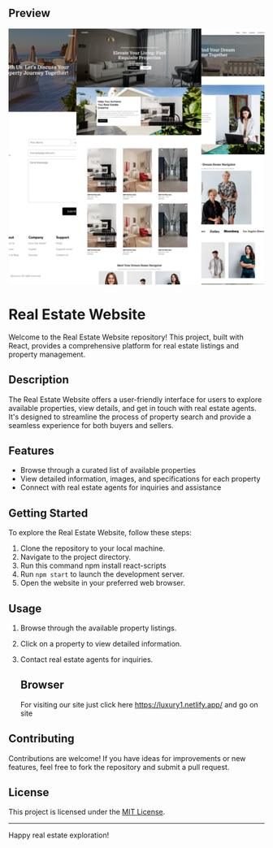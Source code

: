 ## Preview

![Real Estate Website Screenshot](./luxury//public//Assets/preview.png)


# Real Estate Website

Welcome to the Real Estate Website repository! This project, built with React, provides a comprehensive platform for real estate listings and property management.

## Description

The Real Estate Website offers a user-friendly interface for users to explore available properties, view details, and get in touch with real estate agents. It's designed to streamline the process of property search and provide a seamless experience for both buyers and sellers.

## Features

- Browse through a curated list of available properties
- View detailed information, images, and specifications for each property
- Connect with real estate agents for inquiries and assistance


  

## Getting Started

To explore the Real Estate Website, follow these steps:

1. Clone the repository to your local machine.
2. Navigate to the project directory.
3. Run this command npm install react-scripts
4. Run `npm start` to launch the development server.
5. Open the website in your preferred web browser.

## Usage

1. Browse through the available property listings.
2. Click on a property to view detailed information.
3. Contact real estate agents for inquiries.
   ## Browser

    For visiting our site just click here https://luxury1.netlify.app/ and go on site 

## Contributing

Contributions are welcome! If you have ideas for improvements or new features, feel free to fork the repository and submit a pull request.

## License

This project is licensed under the [MIT License](LICENSE).

---
Happy real estate exploration!
